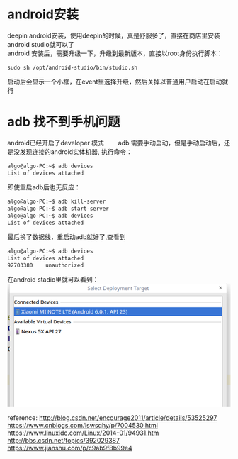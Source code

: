 # android安装  
deepin android安装，使用deepin的时候，真是舒服多了，直接在商店里安装android studio就可以了  
android 安装后，需要升级一下，升级到最新版本，直接以root身份执行脚本：
```
sudo sh /opt/android-studio/bin/studio.sh
```
启动后会显示一个小框，在event里选择升级，然后关掉以普通用户启动在启动就行


# adb 找不到手机问题
android已经开启了developer 模式　　
adb 需要手动启动，但是手动启动后，还是没发现连接的android实体机器, 
执行命令：
```
algo@algo-PC:~$ adb devices
List of devices attached

```
即使重启adb后也无反应：
```
algo@algo-PC:~$ adb kill-server
algo@algo-PC:~$ adb start-server
algo@algo-PC:~$ adb devices
List of devices attached

```
最后换了数据线，重启动adb就好了,查看到
```
algo@algo-PC:~$ adb devices
List of devices attached
92703380	unauthorized

```
在android stadio里就可以看到：  
![show-devices](adb-device.png) 


reference:
http://blog.csdn.net/encourage2011/article/details/53525297
https://www.cnblogs.com/lswsqhy/p/7004530.html
https://www.linuxidc.com/Linux/2014-01/94931.htm
http://bbs.csdn.net/topics/392029387
https://www.jianshu.com/p/c9ab9f8b99e4
